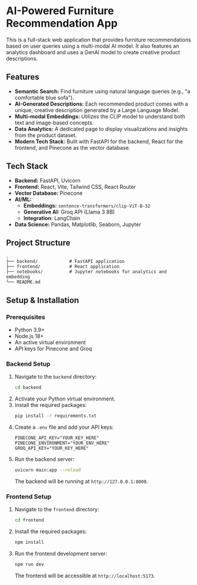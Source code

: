 # AI-Powered Furniture Recommendation App

This is a full-stack web application that provides furniture recommendations based on user queries using a multi-modal AI model. It also features an analytics dashboard and uses a GenAI model to create creative product descriptions.

## Features

- **Semantic Search:** Find furniture using natural language queries (e.g., "a comfortable blue sofa").
- **AI-Generated Descriptions:** Each recommended product comes with a unique, creative description generated by a Large Language Model.
- **Multi-modal Embeddings:** Utilizes the CLIP model to understand both text and image-based concepts.
- **Data Analytics:** A dedicated page to display visualizations and insights from the product dataset.
- **Modern Tech Stack:** Built with FastAPI for the backend, React for the frontend, and Pinecone as the vector database.

## Tech Stack

- **Backend:** FastAPI, Uvicorn
- **Frontend:** React, Vite, Tailwind CSS, React Router
- **Vector Database:** Pinecone
- **AI/ML:**
  - **Embeddings:** `sentence-transformers/clip-ViT-B-32`
  - **Generative AI:** Groq API (Llama 3 8B)
  - **Integration:** LangChain
- **Data Science:** Pandas, Matplotlib, Seaborn, Jupyter

## Project Structure

```
.
├── backend/            # FastAPI application
├── frontend/           # React application
├── notebooks/          # Jupyter notebooks for analytics and embedding
└── README.md
```

## Setup & Installation

### Prerequisites

- Python 3.9+
- Node.js 18+
- An active virtual environment
- API keys for Pinecone and Groq

### Backend Setup

1.  Navigate to the `backend` directory:
    ```bash
    cd backend
    ```
2.  Activate your Python virtual environment.
3.  Install the required packages:
    ```bash
    pip install -r requirements.txt
    ```
4.  Create a `.env` file and add your API keys:
    ```
    PINECONE_API_KEY="YOUR_KEY_HERE"
    PINECONE_ENVIRONMENT="YOUR_ENV_HERE"
    GROQ_API_KEY="YOUR_KEY_HERE"
    ```
5.  Run the backend server:
    ```bash
    uvicorn main:app --reload
    ```
    The backend will be running at `http://127.0.0.1:8000`.

### Frontend Setup

1.  Navigate to the `frontend` directory:
    ```bash
    cd frontend
    ```
2.  Install the required packages:
    ```bash
    npm install
    ```
3.  Run the frontend development server:
    ```bash
    npm run dev
    ```
    The frontend will be accessible at `http://localhost:5173`.